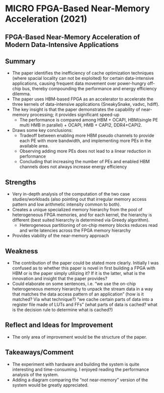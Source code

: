 # MICRO FPGA-Based Near-Memory Acceleration (2021)

## FPGA-Based Near-Memory Acceleration of Modern Data-Intensive Applications

## Summary

- The paper identifies the inefficiency of cache optimization techniques (where spacial locality can not be exploited) for certain data-intensive applications, causing frequent data movement over power-hungry off-chip bus, thereby compounding the performance and energy efficiency dilemma.
- The paper uses HBM-based FPGA as an accelerator to accelerate the three kernels of data-intensive applications (SneakySnake, vadvc, hdiff).
- The key insight is that the paper demonstrates the capability of near-memory processing; it provides significant speed-up
    - The performance is compared among HBM + OCAPI, HBM(single PE multi HMB in parallel) + OCAPI, HMB + CAPI2, DDR4+CAPI2.
- Draws some key conclusions:
    - Tradeoff between enabling more HBM pseudo channels to provide each PE with more bandwidth, and implementing more PEs in the available area.
    - Observing adding more PEs does not lead to a linear reduction in performance
    - Concluding that increasing the number of PEs and enabled HBM channels does not always increase energy efficiency

## Strengths

- Very in-depth analysis of the computation of the two case studies/workloads (also pointing out that irregular memory access pattern and low arithmetic intensity common to both).
- Creates a unique specialized memory hierarchy from the pool of heterogeneous FPGA memories, and for each kernel, the hierarchy is different (best suited hierarchy is determined via Greedy algorithm).
    - Heterogeneous partitioning of on-chip memory blocks reduces read and write latencies across the FPGA memory hierarchy
- Provides viability of the near-memory approach

## Weakness

- The contribution of the paper could be stated more clearly. Initially I was confused as to whether this paper is novel in first building a FPGA with HBM or is the paper simply utilizing it? If it is the latter, what is the innovation and insight that the paper provides?
- Could elaborate on some sentences, i.e. “we use the on-chip heterogeneous memory hierarchy to unpack the stream data in a way that matches the data access pattern of an application” (how is it matched? Via what technique?) “we cache certain parts of data into a register file made of LUTs and FFs” (what parts of data is cached? what is the decision rule to determine what is cached?)

## Reflect and Ideas for Improvement

- The only area of improvement would be the structure of the paper.

## Takeaways/Comment

- The experiment with hardware and building the system is quite interesting and time-consuming. I enjoyed reading the performance analysis of the system.
- Adding a diagram comparing the “not near-memory” version of the system would be greatly appreciated.

##